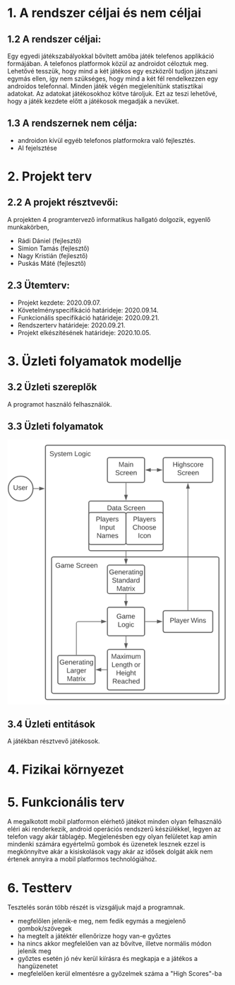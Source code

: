 # 1. A rendszer céljai és nem céljai
## 1.2 A rendszer céljai:
Egy egyedi játékszabályokkal bővített amőba játék telefenos applikáció formájában. A telefonos platformok közül az androidot céloztuk meg.
Lehetővé tesszük, hogy mind a két játékos egy eszközről tudjon játszani egymás ellen, így nem szükséges, hogy mind a két fél rendelkezzen egy androidos telefonnal.
Minden játék végén megjelenítünk statisztikai adatokat. Az adatokat játékosokhoz kötve tároljuk. Ezt az teszi lehetővé, hogy a játék kezdete előtt a játékosok megadják a nevüket.

## 1.3 A rendszernek nem célja:
 - androidon kívül egyéb telefonos platformokra való fejlesztés.
 - AI fejelsztése

# 2. Projekt terv
## 2.2 A projekt résztvevői:  
A projekten 4 programtervező informatikus hallgató dolgozik, egyenlő munkakörben,
   - Rádi Dániel (fejlesztő)
   - Simion Tamás (fejlesztő)
   - Nagy Kristián (fejlesztő)
   - Puskás Máté (fejlesztő)
## 2.3 Ütemterv:
   - Projekt kezdete: 2020.09.07.
   - Követelményspecifikáció határideje: 2020.09.14.
   - Funkcionális specifikáció határideje: 2020.09.21.
   - Rendszerterv határideje: 2020.09.21.
   - Projekt elkészítésének határideje: 2020.10.05.
# 3. Üzleti folyamatok modellje
## 3.2 Üzleti szereplők
A programot használó felhasználók.
## 3.3 Üzleti folyamatok
![Image of usecase](img/data.png)
## 3.4 Üzleti entitások
A játékban résztvevő játékosok.
# 4. Fizikai környezet
# 5. Funkcionális terv
A megalkotott mobil platformon elérhető játékot minden olyan felhasználó eléri aki renderkezik, android operációs rendszerű
készülékkel, legyen az telefon vagy akár táblagép. Megjelenésben egy olyan felületet kap amin mindenki számára egyértelmű gombok
és üzenetek lesznek ezzel is megkönnyítve akár a kisiskolások vagy akár az idősek dolgát akik nem értenek annyira a mobil platformos
technológiához.
# 6. Testterv
Tesztelés során több részét is vizsgáljuk majd a programnak.
- megfelőlen jelenik-e meg, nem fedik egymás a megjelenő gombok/szövegek
- ha megtelt a játéktér ellenőrizze hogy van-e győztes
- ha nincs akkor megfelelően van az bővítve, illetve normális módon jelenik meg
- győztes esetén jó név kerül kiírásra és megkapja e a játékos a hangüzenetet
- megfelelően kerül elmentésre a győzelmek száma a "High Scores"-ba